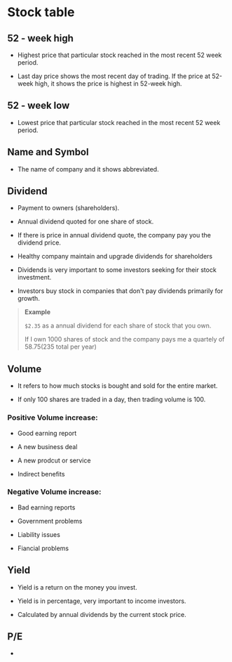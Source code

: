 # Stock table

## 52 - week high

* Highest price that particular stock reached in the most recent 52 week period.

* Last day price shows the most recent day of trading. If the price at 52-week high, it shows the price is highest in 52-week high.

## 52 - week low

* Lowest price that particular stock reached in the most recent 52 week period.

## Name and Symbol

* The name of company and it shows abbreviated.

## Dividend

* Payment to owners (shareholders).

* Annual dividend quoted for one share of stock.

* If there is price in annual dividend quote, the company pay you the dividend price.

* Healthy company maintain and upgrade dividends for shareholders

* Dividends is very important to some investors seeking for their stock investment.

* Investors buy stock in companies that don't pay dividends primarily for growth.


> **Example**
>
> `$2.35` as a annual dividend for each share of stock that you own.
>
> If I own 1000 shares of stock and the company pays me a quartely of $58.75 ($235 total per year)

## Volume

* It refers to how much stocks is bought and sold for the entire market.

* If only 100 shares are traded in a day, then trading volume is 100.

### Positive Volume increase:

* Good earning report

* A new business deal

* A new prodcut or service

* Indirect benefits

### Negative Volume increase:

* Bad earning reports

* Government problems

* Liability issues

* Fiancial problems

## Yield

* Yield is a return on the money you invest.

* Yield is in percentage, very important to income investors.

* Calculated by annual dividends by the current stock price.

## P/E

*
